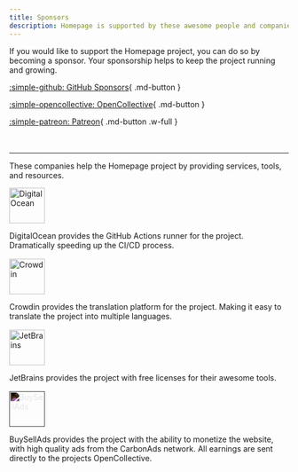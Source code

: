 ```yaml
---
title: Sponsors
description: Homepage is supported by these awesome people and companies.
---
```


If you would like to support the Homepage project, you can do so by becoming a sponsor. Your sponsorship helps to keep the project running and growing.

<div class="grid" markdown>

[:simple-github: GitHub Sponsors](https://github.com/sponsors/gethomepage){ .md-button }

[:simple-opencollective: OpenCollective](https://opencollective.com/homepage){ .md-button }

[:simple-patreon: Patreon](https://www.patreon.com/gethomepage){ .md-button .w-full }

</div>

<hr style="margin-top: 48px;" />

These companies help the Homepage project by providing services, tools, and resources.

<div class="grid" markdown>
  <div style="margin-bottom: 16px;">
    <a href="https://www.digitalocean.com/?refcode=df14bcb7c016&utm_campaign=Referral_Invite&utm_medium=Referral_Program&utm_source=badge"><img src="https://web-platforms.sfo2.cdn.digitaloceanspaces.com/WWW/Badge%202.svg" alt="DigitalOcean" style="max-width: 100%; height: 64px; display: block;" /></a>
    <p>
      DigitalOcean provides the GitHub Actions runner for the project.  Dramatically speeding up the CI/CD process.
    </p>
  </div>

  <div style="margin-bottom: 16px;">
    <a href="https://crowdin.com/project/gethomepage"><img src="https://support.crowdin.com/assets/logos/core-logo/png/crowdin-core-logo-cWhite.png" alt="Crowdin" style="max-width: 100%; height: 64px; display: block;" /></a>
    <p>
      Crowdin provides the translation platform for the project.  Making it easy to translate the project into multiple languages.
    </p>
  </div>

  <div style="margin-bottom: 16px;">
    <a href="https://www.jetbrains.com/"><img src="https://resources.jetbrains.com/storage/products/company/brand/logos/jetbrains.png" alt="JetBrains" style="max-width: 100%; height: 64px; display: block;" /></a>
    <p>
      JetBrains provides the project with free licenses for their awesome tools.
    </p>
  </div>

  <div style="margin-bottom: 16px;">
    <a href="https://www.buysellads.com/"><img src="https://www.buysellads.com/hubfs/raw_assets/public/BSA-2023/images/logo.svg" alt="BuySellAds" style="max-width: 100%; height: 64px; display: block; filter: invert();" /></a>
    <p>
      BuySellAds provides the project with the ability to monetize the website, with high quality ads from the CarbonAds network.  All earnings are sent directly to the projects OpenCollective.
    </p>
  </div>
</div>

<style>
.md-typeset img,
.md-typeset svg,
.md-typeset video {
  box-shadow: none;
}
</style>
